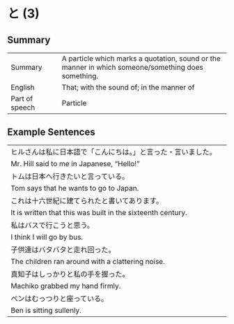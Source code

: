 # と (3)

## Summary

<table><tr>   <td>Summary<td>   <td>A particle which marks a quotation, sound or the manner in which someone/something does something.</td><tr><tr>   <td>English<td>   <td>That; with the sound of; in the manner of</td><tr><tr>   <td>Part of speech<td>   <td>Particle</td><tr></table></table></table>

## Example Sentences

<table><tr><td>ヒルさんは私に日本語で「こんにちは。」と言った・言いました。<td><tr><tr><td>Mr. Hill said to me in Japanese, “Hello!”<td><tr><tr><td>トムは日本へ行きたいと言っている。<td><tr><tr><td>Tom says that he wants to go to Japan.<td><tr><tr><td>これは十六世紀に建てられたと書いてあります。<td><tr><tr><td>It is written that this was built in the sixteenth century.<td><tr><tr><td>私はバスで行こうと思う。<td><tr><tr><td>I think I will go by bus.<td><tr><tr><td>子供達はバタバタと走れ回った。<td><tr><tr><td>The children ran around with a clattering noise.<td><tr><tr><td>真知子はしっかりと私の手を握った。<td><tr><tr><td>Machiko grabbed my hand firmly.<td><tr><tr><td>ベンはむっつりと座っている。<td><tr><tr><td>Ben is sitting sullenly.<td><tr></table>

